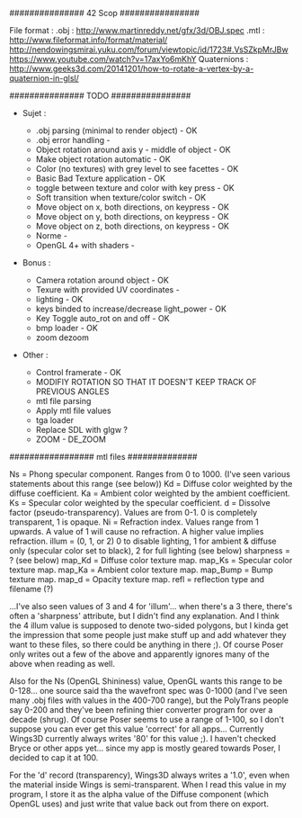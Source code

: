 ###############  42 Scop  ################

File format :
.obj : http://www.martinreddy.net/gfx/3d/OBJ.spec
.mtl : http://www.fileformat.info/format/material/
	http://nendowingsmirai.yuku.com/forum/viewtopic/id/1723#.VsSZkpMrJBw
	https://www.youtube.com/watch?v=17axYo6mKhY
Quaternions :
http://www.geeks3d.com/20141201/how-to-rotate-a-vertex-by-a-quaternion-in-glsl/

###############  TODO     ################

- Sujet :
	- .obj parsing (minimal to render object)				- OK
	- .obj error handling									-
	- Object rotation around axis y - middle of object		- OK
	- Make object rotation automatic						- OK
	- Color (no textures) with grey level to see facettes 	- OK
	- Basic Bad Texture application							- OK
	- toggle between texture and color with key press		- OK
	- Soft transition when texture/color switch				- OK
	- Move object on x, both directions, on keypress		- OK
	- Move object on y, both directions, on keypress		- OK
	- Move object on z, both directions, on keypress		- OK
	- Norme													-
	- OpenGL 4+ with shaders								-

- Bonus	:
	- Camera rotation around object							- OK
	- Texure with provided UV coordinates					-
	- lighting												- OK
	- keys binded to increase/decrease light_power			- OK
	- Key Toggle auto_rot on and off						- OK
	- bmp loader											- OK
	- zoom dezoom

- Other :
	- Control framerate - OK
	- MODIFIY ROTATION SO THAT IT DOESN'T KEEP TRACK OF PREVIOUS ANGLES
	- mtl file parsing
	- Apply mtl file values
	- tga loader
	- Replace SDL with glgw ?
	- ZOOM - DE_ZOOM


################# mtl files ##############

Ns = Phong specular component. Ranges from 0 to 1000. (I've seen various statements about this range (see below))
Kd = Diffuse color weighted by the diffuse coefficient.
Ka = Ambient color weighted by the ambient coefficient.
Ks = Specular color weighted by the specular coefficient.
d = Dissolve factor (pseudo-transparency). Values are from 0-1. 0 is completely transparent, 1 is opaque.
Ni = Refraction index. Values range from 1 upwards. A value of 1 will cause no refraction. A higher value implies refraction.
illum = (0, 1, or 2) 0 to disable lighting, 1 for ambient & diffuse only (specular color set to black), 2 for full lighting (see below)
sharpness = ? (see below)
map_Kd = Diffuse color texture map.
map_Ks = Specular color texture map.
map_Ka = Ambient color texture map.
map_Bump = Bump texture map.
map_d = Opacity texture map.
refl = reflection type and filename (?)

...I've also seen values of 3 and 4 for 'illum'... when there's a 3 there, there's often a 'sharpness' attribute, but I didn't find any explanation. And I think the 4 illum value is supposed to denote two-sided polygons, but I kinda get the impression that some people just make stuff up and add whatever they want to these files, so there could be anything in there ;). Of course Poser only writes out a few of the above and apparently ignores many of the above when reading as well.

Also for the Ns (OpenGL Shininess) value, OpenGL wants this range to be 0-128... one source said tha the wavefront spec was 0-1000 (and I've seen many .obj files with values in the 400-700 range), but the PolyTrans people say 0-200 and they've been refining thier converter program for over a decade (shrug). Of course Poser seems to use a range of 1-100, so I don't suppose you can ever get this value 'correct'
for all apps... Currently Wings3D currently always writes '80' for this value ;). I haven't checked Bryce or other apps yet... since my app is mostly geared towards Poser, I decided to cap it at 100.

For the 'd' record (transparency), Wings3D always writes a '1.0', even when the material inside Wings is semi-transparent. When I read this value in my program, I store it as the alpha value of the Diffuse component (which OpenGL uses) and just write that value back out from there on export.
